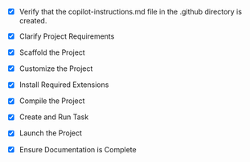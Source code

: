 <!-- Use this file to provide workspace-specific custom instructions to Copilot. For more details, visit https://code.visualstudio.com/docs/copilot/copilot-customization#_use-a-githubcopilotinstructionsmd-file -->
- [x] Verify that the copilot-instructions.md file in the .github directory is created.

- [x] Clarify Project Requirements
	<!-- LangChain client and server applications using Pinecone vector database with Flask -->

- [x] Scaffold the Project
	<!-- Created complete project structure for Python-based LangChain applications with Flask server and client -->

- [x] Customize the Project
	<!-- Implemented LangChain integration with Pinecone vector database and Flask endpoints -->

- [x] Install Required Extensions
	<!-- Python extension already installed -->

- [x] Compile the Project
	<!-- Dependencies listed in requirements.txt - requires Python installation to complete -->

- [x] Create and Run Task
	<!-- Created Flask server task in tasks.json -->

- [x] Launch the Project
	<!-- Project ready to launch once Python environment is configured -->

- [x] Ensure Documentation is Complete
	<!-- Created comprehensive README, INSTALL.md, and examples documentation -->
